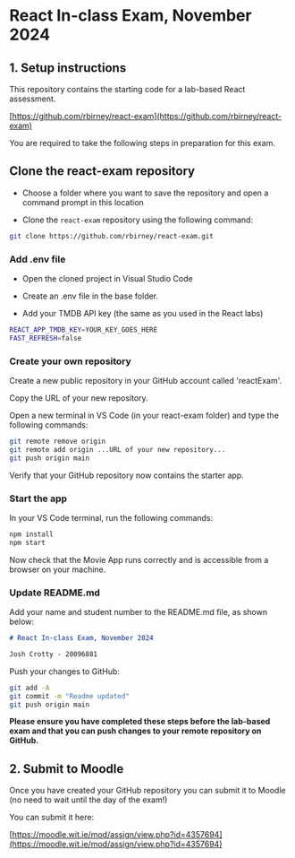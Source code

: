 # React In-class Exam, November 2024

## 1. Setup instructions

This repository contains the starting code for a lab-based React assessment.

[https://github.com/rbirney/react-exam](https://github.com/rbirney/react-exam)

You are required to take the following steps in preparation for this exam.

## Clone the react-exam repository

-   Choose a folder where you want to save the repository and open a command prompt in this location

-   Clone the `react-exam` repository using the following command:

```bash
git clone https://github.com/rbirney/react-exam.git
```

### Add .env file

-   Open the cloned project in Visual Studio Code

-   Create an .env file in the base folder.

-   Add your TMDB API key (the same as you used in the React labs)

```bash
REACT_APP_TMDB_KEY=YOUR_KEY_GOES_HERE
FAST_REFRESH=false
```

### Create your own repository

Create a new public repository in your GitHub account called 'reactExam'.

Copy the URL of your new repository.

Open a new terminal in VS Code (in your react-exam folder) and type the following commands:

```bash
git remote remove origin
git remote add origin ...URL of your new repository...
git push origin main
```

Verify that your GitHub repository now contains the starter app.

### Start the app

In your VS Code terminal, run the following commands:

```bash
npm install
npm start
```

Now check that the Movie App runs correctly and is accessible from a browser on your machine.

### Update README.md

Add your name and student number to the README.md file, as shown below:

```markdown
# React In-class Exam, November 2024

Josh Crotty - 20096881
```

Push your changes to GitHub:

```bash
git add -A
git commit -m "Readme updated"
git push origin main
```

**Please ensure you have completed these steps before the lab-based exam and that you can push changes to your remote repository on GitHub.**

## 2. Submit to Moodle

Once you have created your GitHub repository you can submit it to Moodle (no need to wait until the day of the exam!)

You can submit it here:

[https://moodle.wit.ie/mod/assign/view.php?id=4357694](https://moodle.wit.ie/mod/assign/view.php?id=4357694)
